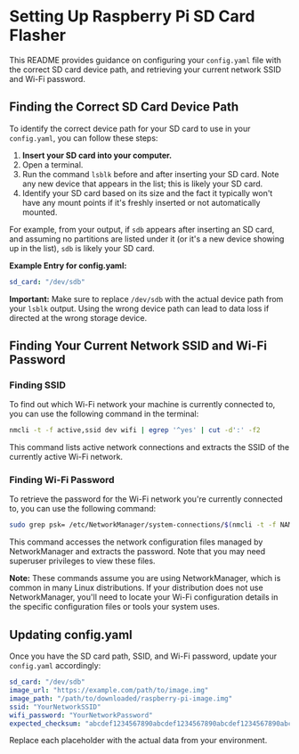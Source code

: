 # Setting Up Raspberry Pi SD Card Flasher

This README provides guidance on configuring your `config.yaml` file with the correct SD card device path, and retrieving your current network SSID and Wi-Fi password.

## Finding the Correct SD Card Device Path

To identify the correct device path for your SD card to use in your `config.yaml`, you can follow these steps:

1. **Insert your SD card into your computer.**
2. Open a terminal.
3. Run the command `lsblk` before and after inserting your SD card. Note any new device that appears in the list; this is likely your SD card.
4. Identify your SD card based on its size and the fact it typically won't have any mount points if it's freshly inserted or not automatically mounted.

For example, from your output, if `sdb` appears after inserting an SD card, and assuming no partitions are listed under it (or it's a new device showing up in the list), `sdb` is likely your SD card.

**Example Entry for config.yaml:**

```yaml
sd_card: "/dev/sdb"
```

**Important:** Make sure to replace `/dev/sdb` with the actual device path from your `lsblk` output. Using the wrong device path can lead to data loss if directed at the wrong storage device.

## Finding Your Current Network SSID and Wi-Fi Password

### Finding SSID

To find out which Wi-Fi network your machine is currently connected to, you can use the following command in the terminal:

```bash
nmcli -t -f active,ssid dev wifi | egrep '^yes' | cut -d':' -f2
```

This command lists active network connections and extracts the SSID of the currently active Wi-Fi network.

### Finding Wi-Fi Password

To retrieve the password for the Wi-Fi network you're currently connected to, you can use the following command:

```bash
sudo grep psk= /etc/NetworkManager/system-connections/$(nmcli -t -f NAME connection show --active) | cut -d'=' -f2
```

This command accesses the network configuration files managed by NetworkManager and extracts the password. Note that you may need superuser privileges to view these files.

**Note:** These commands assume you are using NetworkManager, which is common in many Linux distributions. If your distribution does not use NetworkManager, you'll need to locate your Wi-Fi configuration details in the specific configuration files or tools your system uses.

## Updating config.yaml

Once you have the SD card path, SSID, and Wi-Fi password, update your `config.yaml` accordingly:

```yaml
sd_card: "/dev/sdb"
image_url: "https://example.com/path/to/image.img"
image_path: "/path/to/downloaded/raspberry-pi-image.img"
ssid: "YourNetworkSSID"
wifi_password: "YourNetworkPassword"
expected_checksum: "abcdef1234567890abcdef1234567890abcdef1234567890abcdef1234567890"
```

Replace each placeholder with the actual data from your environment.


